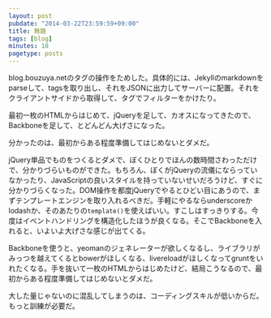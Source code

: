 ```yaml
---
layout: post
pubdate: "2014-03-22T23:59:59+09:00"
title: 無題
tags: [blog]
minutes: 18
pagetype: posts
---
```

blog.bouzuya.netのタグの操作をためした。具体的には、Jekyllのmarkdownをparseして、tagsを取り出し、それをJSONに出力してサーバーに配置。それをクライアントサイドから取得して、タグでフィルターをかけたり。

最初一枚のHTMLからはじめて、jQueryを足して、カオスになってきたので、Backboneを足して、とどんどん大げさになった。

分かったのは、最初からある程度準備してはじめないとダメだ。

jQuery単品でものをつくるとダメで、ぼくひとりでほんの数時間さわっただけで、分かりづらいものができた。もちろん、ぼくがjQueryの流儀にならっていなかったり、JavaScriptの良いスタイルを持っていないせいだろうけど、すぐに分かりづらくなった。DOM操作を都度jQueryでやるとひどい目にあうので、まずテンプレートエンジンを取り入れるべきだ。手軽にやるならunderscoreかlodashか、そのあたりの`template()`を使えばいい。すこしはすっきりする。今度はイベントハンドリングを構造化したほうが良くなる。そこでBackboneを入れると、いよいよ大げさな感じが出てくる。

Backboneを使うと、yeomanのジェネレーターが欲しくなるし、ライブラリがみっつを越えてくるとbowerがほしくなる、livereloadがほしくなってgruntをいれたくなる。手を抜いて一枚のHTMLからはじめたけど、結局こうなるので、最初からある程度準備してはじめないとダメだ。

大した量じゃないのに混乱してしまうのは、コーディングスキルが低いからだ。もっと訓練が必要だ。
